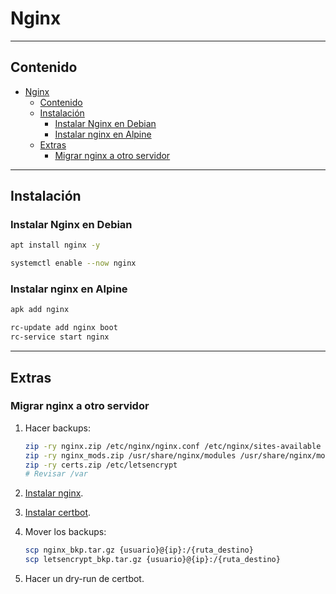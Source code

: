 # Nginx

---

## Contenido

- [Nginx](#nginx)
  - [Contenido](#contenido)
  - [Instalación](#instalación)
    - [Instalar Nginx en Debian](#instalar-nginx-en-debian)
    - [Instalar nginx en Alpine](#instalar-nginx-en-alpine)
  - [Extras](#extras)
    - [Migrar nginx a otro servidor](#migrar-nginx-a-otro-servidor)

---

## Instalación

### Instalar Nginx en Debian

```sh
apt install nginx -y

systemctl enable --now nginx
```

### Instalar nginx en Alpine

```sh
apk add nginx

rc-update add nginx boot
rc-service start nginx
```

---

## Extras

### Migrar nginx a otro servidor

1. Hacer backups:

    ```sh
    zip -ry nginx.zip /etc/nginx/nginx.conf /etc/nginx/sites-available /etc/nginx/sites-enabled /etc/nginx/modules-enabled
    zip -ry nginx_mods.zip /usr/share/nginx/modules /usr/share/nginx/modules-available
    zip -ry certs.zip /etc/letsencrypt
    # Revisar /var
    ```

2. [Instalar nginx](#instalación).

3. [Instalar certbot](../certbot.md#instalación).

4. Mover los backups:

    ```sh
    scp nginx_bkp.tar.gz {usuario}@{ip}:/{ruta_destino}
    scp letsencrypt_bkp.tar.gz {usuario}@{ip}:/{ruta_destino}
    ```

5. Hacer un dry-run de certbot.
